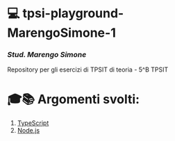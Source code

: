 # 💻 tpsi-playground-MarengoSimone-1

### _Stud. Marengo Simone_

 Repository per gli esercizi di TPSIT di teoria - 5^B TPSIT
 
# 🎓📚 Argomenti svolti:

1. [TypeScript](https://www.typescriptlang.org/) 
2. [Node.js](https://nodejs.org/it/)
